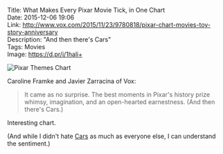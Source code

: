 Title: What Makes Every Pixar Movie Tick, in One Chart  
Date: 2015-12-06 19:06  
Link: http://www.vox.com/2015/11/23/9780818/pixar-chart-movies-toy-story-anniversary  
Description: "And then there's Cars"  
Tags: Movies  
Image: https://d.pr/i/1hali+  

![Pixar Themes Chart][1]

Caroline Framke and Javier Zarracina of Vox:

> It came as no surprise. The best moments in Pixar's history prize whimsy, imagination, and an open-hearted earnestness. (And then there's Cars.)

Interesting chart.

(And while I didn't hate [Cars][2] as much as everyone else, I can understand the sentiment.)


[1]: https://d.pr/i/1hali+ "Pixar Themes Chart"
[2]: https://en.wikipedia.org/wiki/Cars_(film)#Reception "Wikipedia: Cars (film)"